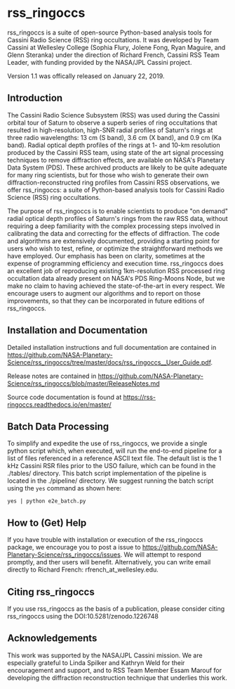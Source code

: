 # rss_ringoccs
rss_ringoccs is a suite of open-source Python-based analysis tools for Cassini Radio Science (RSS) ring occultations. It was developed by  Team Cassini at Wellesley College (Sophia Flury, Jolene Fong, Ryan Maguire, and Glenn Steranka) under the direction of Richard French, Cassini RSS Team Leader, with funding provided by the NASA/JPL Cassini project.

Version 1.1 was offically released on January 22, 2019.

## Introduction
The Cassini Radio Science Subsystem (RSS) was used during the Cassini orbital tour of Saturn to observe a superb series of ring occultations that resulted in high-resolution, high-SNR radial profiles of Saturn's rings at three radio wavelengths: 13 cm (S band), 3.6 cm (X band), and 0.9 cm (Ka band). Radial optical depth profiles of the rings at 1- and 10-km resolution produced by the Cassini RSS team, using state of the art signal processing techniques to remove diffraction effects, are available on NASA's Planetary Data System (PDS). These archived products are likely to be quite adequate for many ring scientists, but for those who wish to generate their own diffraction-reconstructed ring profiles from Cassini RSS observations, we offer rss_ringoccs: a suite of Python-based  analysis tools for Cassini Radio Science (RSS) ring occultations.

The purpose of rss_ringoccs is to enable scientists to produce "on demand" radial optical depth profiles of Saturn's rings from the raw RSS data, without requiring a deep familiarity with the complex processing steps involved in calibrating the data and correcting for the effects of diffraction. The code and algorithms are extensively documented, providing a starting point for users who wish to test, refine, or optimize the straightforward methods we have employed. Our emphasis has been on clarity, sometimes at the expense of programming efficiency and execution time. rss_ringoccs does an excellent job of reproducing existing 1km-resolution RSS processed ring occultation data already present on NASA's PDS Ring-Moons Node, but we make no claim to having achieved the state-of-the-art in every respect. We encourage users to augment our algorithms and to report on those improvements, so that they can be  incorporated in future editions of rss_ringoccs. 

## Installation and Documentation
Detailed installation instructions and full documentation are contained in https://github.com/NASA-Planetary-Science/rss_ringoccs/tree/master/docs/rss_ringoccs__User_Guide.pdf. 

Release notes are contained in https://github.com/NASA-Planetary-Science/rss_ringoccs/blob/master/ReleaseNotes.md

Source code documentation is found at https://rss-ringoccs.readthedocs.io/en/master/

## Batch Data Processing
To simplify and expedite the use of rss_ringoccs, we provide a single python script which, when executed, will run the end-to-end pipeline for a list of files referenced in a reference ASCII text file. The default list is the 1 kHz Cassini RSR files prior to the USO failure, which can be found in the ./tables/ directory. This batch script implementation of the pipeline is located in the ./pipeline/ directory. We suggest running the batch script using the `yes` command as shown here:
```cd rss_ringoccs_master/pipeline
yes | python e2e_batch.py
```

## How to (Get) Help
If you have trouble with installation or execution of the rss_ringoccs package, we encourage you to post a issue to https://github.com/NASA-Planetary-Science/rss_ringoccs/issues. We will attempt to respond promptly, and ther users will benefit. Alternatively, you can write email directly to Richard French: rfrench_at_wellesley.edu.
## Citing rss_ringoccs
If you use rss_ringoccs as the basis of a publication, please consider 
citing rss_ringoccs using the DOI:10.5281/zenodo.1226748

## Acknowledgements
This work was supported by the NASA/JPL Cassini mission. We are especially grateful 
to Linda Spilker and Kathryn Weld for their encouragement and support, and to 
RSS Team Member Essam Marouf for developing the diffraction reconstruction technique
that underlies this work.
